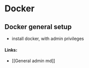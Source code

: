 # Docker
## Docker general setup
- install docker, with admin privileges










#### Links:
- [[General admin md]]

